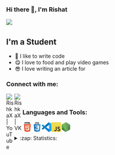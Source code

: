### Hi there 👋, I'm Rishat

![](https://komarev.com/ghpvc/?username=RishkaX)

## I'm a Student
- 🤪 I like to write code
- 😋 I love to food and play video games
- 😎 I love writing an article for 

### Connect with me:

[<img align="left" alt="RishkaX | YouTube" width="22px" src="https://cdn.jsdelivr.net/npm/simple-icons@v3/icons/youtube.svg" />][youtube]
[<img align="left" alt="RishkaX | VK" width="22px" src="https://cdn.jsdelivr.net/npm/simple-icons@v3/icons/vk.svg" />][vk]

<br />

### Languages and Tools:
<img align="left" alt="HTML5" width="26px" src="https://raw.githubusercontent.com/github/explore/80688e429a7d4ef2fca1e82350fe8e3517d3494d/topics/html/html.png" />
<img align="left" alt="CSS3" width="26px" src="https://raw.githubusercontent.com/github/explore/80688e429a7d4ef2fca1e82350fe8e3517d3494d/topics/css/css.png" />
<img align="left" alt="Visual Studio Code" width="26px" src="https://raw.githubusercontent.com/github/explore/80688e429a7d4ef2fca1e82350fe8e3517d3494d/topics/visual-studio-code/visual-studio-code.png" />
<img align="left" alt="JavaScript" width="26px" src="https://raw.githubusercontent.com/github/explore/80688e429a7d4ef2fca1e82350fe8e3517d3494d/topics/javascript/javascript.png" />
<img align="left" alt="Node.js" width="26px" src="https://raw.githubusercontent.com/github/explore/80688e429a7d4ef2fca1e82350fe8e3517d3494d/topics/nodejs/nodejs.png" />

<br />
<br />

<details>
  <summary>:zap: Statistics:</summary>
   <img align="left" alt="codeSTACKr's GitHub Stats" src="https://github-readme-stats.vercel.app/api/top-langs/?username=RishkaX&langs_count=8&layout=compact" />
    <br />
    <img align="left" alt="codeSTACKr's GitHub Stats" src="https://github-readme-stats.vercel.app/api?username=RishkaX&show_icons=true" />
</details>

[youtube]: https://www.youtube.com/channel/UCrgABsY1sdMaaBgWUibeLPQ
[vk]: https://vk.com/rishax_x
